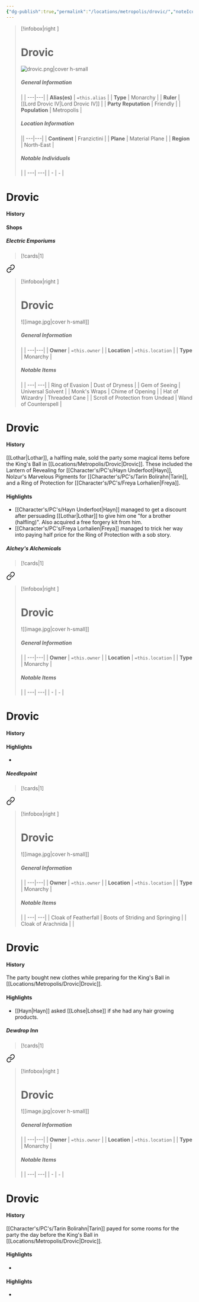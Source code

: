 ```yaml
---
{"dg-publish":true,"permalink":"/locations/metropolis/drovic/","noteIcon":""}
---
```


>[!infobox|right ]
># **Drovic**
>![drovic.png|cover h-small](/img/user/Attachments/Maps/drovic.png)
>##### **General Information**
>| | 
>---|---|
>| **Alias(es)** | `=this.alias` |
>| **Type** | Monarchy |
>| **Ruler** | [[Lord Drovic IV\|Lord Drovic IV]] |
>| **Party Reputation** | Friendly |
>| **Population** | Metropolis |
>##### **Location Information**
>||
>---|---|
>| **Continent** | Franzictini |
>| **Plane** | Material Plane |
>| **Region** | North-East |
>##### **Notable Individuals**
>| |
>---| ---|
>| - | *-* |

# Drovic
#### History

#### Shops
##### Electric Emporiums
>[!cards|1]
>
<div class="transclusion internal-embed is-loaded"><a class="markdown-embed-link" href="/shops/drovic/electric-emporiums/" aria-label="Open link"><svg xmlns="http://www.w3.org/2000/svg" width="24" height="24" viewBox="0 0 24 24" fill="none" stroke="currentColor" stroke-width="2" stroke-linecap="round" stroke-linejoin="round" class="svg-icon lucide-link"><path d="M10 13a5 5 0 0 0 7.54.54l3-3a5 5 0 0 0-7.07-7.07l-1.72 1.71"></path><path d="M14 11a5 5 0 0 0-7.54-.54l-3 3a5 5 0 0 0 7.07 7.07l1.71-1.71"></path></svg></a><div class="markdown-embed">




>[!infobox|right ]
># **Drovic**
>![[image.jpg\|cover h-small]]
>##### **General Information**
>| | 
>---|---|
>| **Owner** | `=this.owner` |
>| **Location** | `=this.location` |
>| **Type** | Monarchy |
>##### **Notable Items**
>| |
>---| ---|
>| Ring of Evasion | Dust of Dryness |
>| Gem of Seeing | Universal Solvent |
>| Monk's Wraps | Chime of Opening |
>| Hat of Wizardry | Threaded Cane |
>| Scroll of Protection from Undead | Wand of Counterspell |
>

# Drovic

#### History

[[Lothar\|Lothar]], a halfling male, sold the party some magical items before the King's Ball in [[Locations/Metropolis/Drovic\|Drovic]]. These included the Lantern of Revealing for [[Character's/PC's/Hayn Underfoot\|Hayn]], Nolzur's Marvelous Pigments for [[Character's/PC's/Tarin Bolirahn\|Tarin]], and a Ring of Protection for [[Character's/PC's/Freya Lorhalien\|Freya]].

#### Highlights

- [[Character's/PC's/Hayn Underfoot\|Hayn]] managed to get a discount after persuading [[Lothar\|Lothar]] to give him one "for a brother (halfling)". Also acquired a free forgery kit from him.
- [[Character's/PC's/Freya Lorhalien\|Freya]] managed to trick her way into paying half price for the Ring of Protection with a sob story.

</div></div>

##### Alchey's Alchemicals
>[!cards|1]
>
<div class="transclusion internal-embed is-loaded"><a class="markdown-embed-link" href="/shops/drovic/alchey-s-alchemicals/" aria-label="Open link"><svg xmlns="http://www.w3.org/2000/svg" width="24" height="24" viewBox="0 0 24 24" fill="none" stroke="currentColor" stroke-width="2" stroke-linecap="round" stroke-linejoin="round" class="svg-icon lucide-link"><path d="M10 13a5 5 0 0 0 7.54.54l3-3a5 5 0 0 0-7.07-7.07l-1.72 1.71"></path><path d="M14 11a5 5 0 0 0-7.54-.54l-3 3a5 5 0 0 0 7.07 7.07l1.71-1.71"></path></svg></a><div class="markdown-embed">




>[!infobox|right ]
># **Drovic**
>![[image.jpg\|cover h-small]]
>##### **General Information**
>| | 
>---|---|
>| **Owner** | `=this.owner` |
>| **Location** | `=this.location` |
>| **Type** | Monarchy |
>##### **Notable Items**
>| |
>---| ---|
>| - | *-* |

# Drovic

#### History
#### Highlights

- 

</div></div>

##### Needlepoint
>[!cards|1]
>
<div class="transclusion internal-embed is-loaded"><a class="markdown-embed-link" href="/shops/drovic/needlepoint/" aria-label="Open link"><svg xmlns="http://www.w3.org/2000/svg" width="24" height="24" viewBox="0 0 24 24" fill="none" stroke="currentColor" stroke-width="2" stroke-linecap="round" stroke-linejoin="round" class="svg-icon lucide-link"><path d="M10 13a5 5 0 0 0 7.54.54l3-3a5 5 0 0 0-7.07-7.07l-1.72 1.71"></path><path d="M14 11a5 5 0 0 0-7.54-.54l-3 3a5 5 0 0 0 7.07 7.07l1.71-1.71"></path></svg></a><div class="markdown-embed">




>[!infobox|right ]
># **Drovic**
>![[image.jpg\|cover h-small]]
>##### **General Information**
>| | 
>---|---|
>| **Owner** | `=this.owner` |
>| **Location** | `=this.location` |
>| **Type** | Monarchy |
>##### **Notable Items**
>| |
>---| ---|
>| Cloak of Featherfall | Boots of Striding and Springing |
>| Cloak of Arachnida |  | 

# Drovic

#### History

The party bought new clothes while preparing for the King's Ball in [[Locations/Metropolis/Drovic\|Drovic]].

#### Highlights

- [[Hayn\|Hayn]] asked [[Lohse\|Lohse]] if she had any hair growing products.

</div></div>

##### Dewdrop Inn
>[!cards|1]
>
<div class="transclusion internal-embed is-loaded"><a class="markdown-embed-link" href="/shops/drovic/dewdrop-inn/" aria-label="Open link"><svg xmlns="http://www.w3.org/2000/svg" width="24" height="24" viewBox="0 0 24 24" fill="none" stroke="currentColor" stroke-width="2" stroke-linecap="round" stroke-linejoin="round" class="svg-icon lucide-link"><path d="M10 13a5 5 0 0 0 7.54.54l3-3a5 5 0 0 0-7.07-7.07l-1.72 1.71"></path><path d="M14 11a5 5 0 0 0-7.54-.54l-3 3a5 5 0 0 0 7.07 7.07l1.71-1.71"></path></svg></a><div class="markdown-embed">




>[!infobox|right ]
># **Drovic**
>![[image.jpg\|cover h-small]]
>##### **General Information**
>| | 
>---|---|
>| **Owner** | `=this.owner` |
>| **Location** | `=this.location` |
>| **Type** | Monarchy |
>##### **Notable Items**
>| |
>---| ---|
>| - | *-* |

# Drovic

#### History

[[Character's/PC's/Tarin Bolirahn\|Tarin]] payed for some rooms for the party the day before the King's Ball in [[Locations/Metropolis/Drovic\|Drovic]].

#### Highlights

- 

</div></div>

#### Highlights

- 